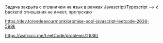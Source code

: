 Задача закрыта с ограничем на язык в рамках Javascript/Typescript --> к backend отношения не имеет, пропускаю

https://dev.to/endeavourmonk/promise-pool-javascript-leetcode-2636-598k

https://walkccc.me/LeetCode/problems/2636/
